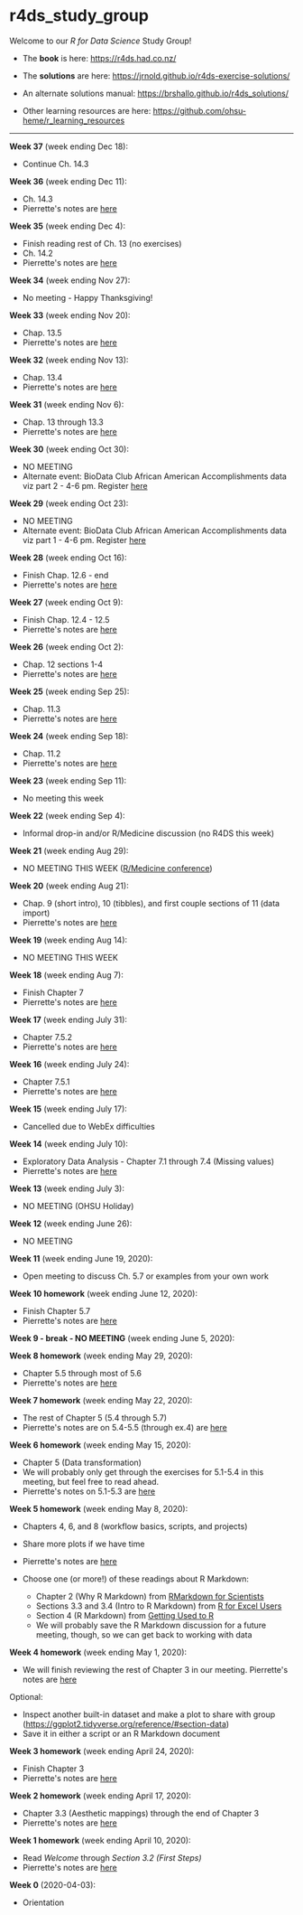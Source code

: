 # r4ds_study_group

Welcome to our *R for Data Science* Study Group!

* The **book** is here: https://r4ds.had.co.nz/
* The **solutions** are here: https://jrnold.github.io/r4ds-exercise-solutions/
* An alternate solutions manual: https://brshallo.github.io/r4ds_solutions/

* Other learning resources are here: https://github.com/ohsu-heme/r_learning_resources

---

**Week 37** (week ending Dec 18):

* Continue Ch. 14.3

**Week 36** (week ending Dec 11):

* Ch. 14.3
* Pierrette's notes are [here](https://github.com/ohsu-heme/r4ds_study_group/blob/master/r4ds_week36.Rmd)

**Week 35** (week ending Dec 4):

* Finish reading rest of Ch. 13 (no exercises)
* Ch. 14.2
* Pierrette's notes are [here](https://github.com/ohsu-heme/r4ds_study_group/blob/master/r4ds_week35.md)

**Week 34** (week ending Nov 27):

* No meeting - Happy Thanksgiving! 

**Week 33** (week ending Nov 20):

* Chap. 13.5
* Pierrette's notes are [here](https://github.com/ohsu-heme/r4ds_study_group/blob/master/r4ds_week33.md)

**Week 32** (week ending Nov 13):

* Chap. 13.4 
* Pierrette's notes are [here](https://github.com/ohsu-heme/r4ds_study_group/blob/master/r4ds_week32.md)

**Week 31** (week ending Nov 6):

* Chap. 13 through 13.3
* Pierrette's notes are [here](https://github.com/ohsu-heme/r4ds_study_group/blob/master/r4ds_week31.md)

**Week 30** (week ending Oct 30):

* NO MEETING
* Alternate event: BioData Club African American Accomplishments data viz part 2 - 4-6 pm. Register [here](https://ohsu.ca1.qualtrics.com/jfe/form/SV_0TYUu2Gkg0vqIlf)

**Week 29** (week ending Oct 23):

* NO MEETING
* Alternate event: BioData Club African American Accomplishments data viz part 1 - 4-6 pm. Register [here](https://ohsu.ca1.qualtrics.com/jfe/form/SV_6E8CSaqFE7gez9b) 

**Week 28** (week ending Oct 16):

* Finish Chap. 12.6 - end
* Pierrette's notes are [here](https://github.com/ohsu-heme/r4ds_study_group/blob/master/r4ds_week28.md)

**Week 27** (week ending Oct 9):

* Finish Chap. 12.4 - 12.5
* Pierrette's notes are [here](https://github.com/ohsu-heme/r4ds_study_group/blob/master/r4ds_week27.md)

**Week 26** (week ending Oct 2):

* Chap. 12 sections 1-4
* Pierrette's notes are [here](https://github.com/ohsu-heme/r4ds_study_group/blob/master/r4ds_week26.md)

**Week 25** (week ending Sep 25):

* Chap. 11.3
* Pierrette's notes are [here](https://github.com/ohsu-heme/r4ds_study_group/blob/master/r4ds_week25.md)

**Week 24** (week ending Sep 18):

* Chap. 11.2
* Pierrette's notes are [here](https://github.com/ohsu-heme/r4ds_study_group/blob/master/r4ds_week24.md)

**Week 23** (week ending Sep 11):

* No meeting this week

**Week 22** (week ending Sep 4):

* Informal drop-in and/or R/Medicine discussion (no R4DS this week)

**Week 21** (week ending Aug 29):

* NO MEETING THIS WEEK ([R/Medicine conference](https://events.linuxfoundation.org/r-medicine/program/schedule/))

**Week 20** (week ending Aug 21):

* Chap. 9 (short intro), 10 (tibbles), and first couple sections of 11 (data import)
* Pierrette's notes are [here](https://github.com/ohsu-heme/r4ds_study_group/blob/master/r4ds_week20.md)

**Week 19** (week ending Aug 14):

* NO MEETING THIS WEEK

**Week 18** (week ending Aug 7):

* Finish Chapter 7
* Pierrette's notes are [here](https://github.com/ohsu-heme/r4ds_study_group/blob/master/r4ds_week18.md)

**Week 17** (week ending July 31):

* Chapter 7.5.2
* Pierrette's notes are [here](https://github.com/ohsu-heme/r4ds_study_group/blob/master/r4ds_week16.md)

**Week 16** (week ending July 24):

* Chapter 7.5.1
* Pierrette's notes are [here](https://github.com/ohsu-heme/r4ds_study_group/blob/master/r4ds_week15.md)

**Week 15** (week ending July 17):

* Cancelled due to WebEx difficulties

**Week 14** (week ending July 10):

* Exploratory Data Analysis - Chapter 7.1 through 7.4 (Missing values)
* Pierrette's notes are [here](https://github.com/ohsu-heme/r4ds_study_group/blob/master/r4ds_week14.md)

**Week 13** (week ending July 3):

* NO MEETING (OHSU Holiday)

**Week 12** (week ending June 26):

* NO MEETING

**Week 11** (week ending June 19, 2020):

* Open meeting to discuss Ch. 5.7 or examples from your own work 

**Week 10 homework** (week ending June 12, 2020):

* Finish Chapter 5.7
* Pierrette's notes are [here](https://github.com/ohsu-heme/r4ds_study_group/blob/master/r4ds_week10.md)

**Week 9 - break - NO MEETING** (week ending June 5, 2020):

**Week 8 homework** (week ending May 29, 2020):

* Chapter 5.5 through most of 5.6
* Pierrette's notes are [here](https://github.com/ohsu-heme/r4ds_study_group/blob/master/r4ds_week8.md)

**Week 7 homework** (week ending May 22, 2020):

* The rest of Chapter 5 (5.4 through 5.7)
* Pierrette's notes are on 5.4-5.5 (through ex.4) are [here](https://github.com/ohsu-heme/r4ds_study_group/blob/master/r4ds_week7.md)

**Week 6 homework** (week ending May 15, 2020):

* Chapter 5 (Data transformation)
* We will probably only get through the exercises for 5.1-5.4 in this meeting, but feel free to read ahead.
* Pierrette's notes on 5.1-5.3 are [here](https://github.com/ohsu-heme/r4ds_study_group/blob/master/r4ds_week6.md)

**Week 5 homework** (week ending May 8, 2020):

* Chapters 4, 6, and 8 (workflow basics, scripts, and projects)
* Share more plots if we have time
* Pierrette's notes are [here](https://github.com/ohsu-heme/r4ds_study_group/blob/master/r4ds_week5.md)

* Choose one (or more!) of these readings about R Markdown:
  * Chapter 2 (Why R Markdown) from [RMarkdown for Scientists](https://rmd4sci.njtierney.com/why-rmarkdown.html)
  * Sections 3.3 and 3.4 (Intro to R Markdown) from [R for Excel Users](https://rstudio-conf-2020.github.io/r-for-excel/rstudio.html#intro-to-rmarkdown)
  * Section 4 (R Markdown) from [Getting Used to R](https://ismayc.github.io/rbasics-book/4-rmarkdown.html)
  * We will probably save the R Markdown discussion for a future meeting, though, so we can get back to working with data

**Week 4 homework** (week ending May 1, 2020):

* We will finish reviewing the rest of Chapter 3 in our meeting. Pierrette's notes are [here](https://github.com/ohsu-heme/r4ds_study_group/blob/master/r4ds_week4.md)

Optional:

* Inspect another built-in dataset and make a plot to share with group (https://ggplot2.tidyverse.org/reference/#section-data)
* Save it in either a script or an R Markdown document

**Week 3 homework** (week ending April 24, 2020):

* Finish Chapter 3
* Pierrette's notes are [here](https://github.com/ohsu-heme/r4ds_study_group/blob/master/r4ds_week3.md)

**Week 2 homework** (week ending April 17, 2020):

* Chapter 3.3 (Aesthetic mappings) through the end of Chapter 3
* Pierrette's notes are [here](https://github.com/ohsu-heme/r4ds_study_group/blob/master/r4ds_week2.md)

**Week 1 homework** (week ending April 10, 2020):

* Read *Welcome* through *Section 3.2 (First Steps)*
* Pierrette's notes are [here](https://github.com/ohsu-heme/r4ds_study_group/blob/master/r4ds_week1.md)  
  
**Week 0** (2020-04-03):

* Orientation
